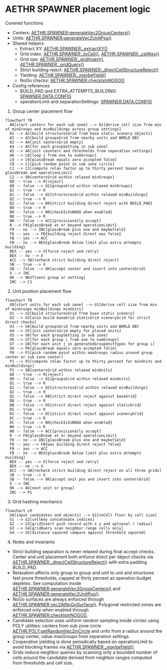 # AETHR SPAWNER placement logic

Covered functions
- Centers: [AETHR.SPAWNER:generateVec2GroupCenters()](dev/SPAWNER.lua:1067)
- Units: [AETHR.SPAWNER:generateVec2UnitPos()](dev/SPAWNER.lua:1301)
- Shared helpers
  - Extract XY: [AETHR.SPAWNER:_extractXY()](dev/SPAWNER.lua:157)
  - Grid index: [AETHR.SPAWNER:_toCell()](dev/SPAWNER.lua:171), [AETHR.SPAWNER:_cellKey()](dev/SPAWNER.lua:178)
  - Grid ops: [AETHR.SPAWNER:_gridInsert()](dev/SPAWNER.lua:183), [AETHR.SPAWNER:_gridQuery()](dev/SPAWNER.lua:195)
  - Strict building reject: [AETHR.SPAWNER:_directCellStructureReject()](dev/SPAWNER.lua:233)
  - Yielding: [AETHR.SPAWNER:_maybeYield()](dev/SPAWNER.lua:255)
  - NoGo checks: [AETHR.SPAWNER:checkIsInNOGO()](dev/SPAWNER.lua:2085)
- Config references
  - BUILD_PAD and EXTRA_ATTEMPTS_BUILDING: [SPAWNER.DATA.CONFIG](dev/SPAWNER.lua:92)
  - operationLimit and separationSettings: [SPAWNER.DATA.CONFIG](dev/SPAWNER.lua:98)


1. Group center placement flow

```mermaid
flowchart TB
  A0[start centers for each sub zone] --> A1[derive cell size from min of minGroups and minBuildings across group settings]
  A1 --> A2[build structuresGrid from base static scenery objects]
  A2 --> A3[build groupsGrid from nearby units and WORLD DB]
  A3 --> A4[init centersGrid empty]
  A4 --> A5[for each groupSetting in sub zone]
  A5 --> A6[init counters and thresholds from separation settings]
  A6 --> L0[loop i from one to numGroups]
  L0 --> C0[glassBreak equals zero accepted false]
  C0 --> C1[pick random point in sub zone circle]
  C1 --> C2[compute relax factor up to thirty percent based on glassBreak and operationLimit]
  C2 --> Q0{centersGrid within relaxed minGroups}
  Q0 -- true --> R[reject]
  Q0 -- false --> Q1{groupsGrid within relaxed minGroups}
  Q1 -- true --> R
  Q1 -- false --> Q2{structuresGrid within relaxed minBuildings}
  Q2 -- true --> R
  Q2 -- false --> B0{strict building direct reject with BUILD_PAD}
  B0 -- true --> R
  B0 -- false --> N0{checkIsInNOGO when enabled}
  N0 -- true --> R
  N0 -- false --> ACC[provisionally accept]
  R --> F0{glassBreak at or beyond operationLimit}
  F0 -- no --> INC[glassBreak plus one and maybeYield]
  F0 -- yes --> FB{building reject direct was false}
  FB -- yes --> ACC
  FB -- no --> BEX{glassBreak below limit plus extra attempts building}
  BEX -- yes --> X[force reject and retry]
  BEX -- no --> X
  ACC --> SB[recheck strict building direct reject]
  SB -- true --> X
  SB -- false --> OK[accept center and insert into centersGrid]
  X --> INC
  OK --> NEXT[next group or setting]
  INC --> C1
```

2. Unit position placement flow

```mermaid
flowchart TB
  U0[start units for each sub zone] --> U1[derive cell size from min of minGroups minBuildings minUnits]
  U1 --> U2[build structuresGrid from base static scenery]
  U2 --> U3[also build baseGrid staticGrid sceneryGrid for strict direct checks]
  U3 --> U4[build groupsGrid from nearby units and WORLD DB]
  U4 --> U5[init centersGrid empty for placed units]
  U5 --> U6[for each groupSetting in sub zone]
  U6 --> U7[for each group i from one to numGroups]
  U7 --> U8[for each unit j in generatedGroupUnitTypes for group i]
  U8 --> P0[glassBreak equals zero accepted false]
  P0 --> P1[pick random point within maxGroups radius around group center or sub zone center]
  P1 --> P2[compute relax factor up to thirty percent for minUnits and minBuildings]
  P2 --> Q0{centersGrid within relaxed minUnits}
  Q0 -- true --> R[reject]
  Q0 -- false --> Q1{groupsGrid within relaxed minUnits}
  Q1 -- true --> R
  Q1 -- false --> Q2{structuresGrid within relaxed minBuildings}
  Q2 -- true --> R
  Q2 -- false --> DB{strict direct reject against baseGrid}
  DB -- true --> R
  DB -- false --> DS{strict direct reject against staticGrid}
  DS -- true --> R
  DS -- false --> DC{strict direct reject against sceneryGrid}
  DC -- true --> R
  DC -- false --> N0{checkIsInNOGO when enabled}
  N0 -- true --> R
  N0 -- false --> ACC[provisionally accept]
  R --> F0{glassBreak at or beyond operationLimit}
  F0 -- no --> INC[glassBreak plus one and maybeYield]
  F0 -- yes --> FB{was building direct reject false}
  FB -- yes --> ACC
  FB -- no --> BEX{glassBreak below limit plus extra attempts building}
  BEX -- yes --> X[force reject and retry]
  BEX -- no --> X
  ACC --> SB[recheck strict building direct reject on all three grids]
  SB -- true --> X
  SB -- false --> OK[accept unit pos and insert into centersGrid]
  X --> INC
  OK --> NX[next unit or group]
  INC --> P1
```

3. Grid hashing mechanics

```mermaid
flowchart LR
  G0[input candidates and objects] --> G1[toCell floor by cell size]
  G1 --> G2[cellKey concatenate indices]
  G2 --> G3[gridInsert push record with x y and optional r radius]
  G3 --> G4[gridQuery scan neighbor range cells only]
  G4 --> G5[distance squared compare against threshold squared]
```

4. Notes and invariants

- Strict building separation is never relaxed during final accept checks. Center and unit placement both enforce direct per object checks via [AETHR.SPAWNER:_directCellStructureReject()](dev/SPAWNER.lua:233) with extra padding BUILD_PAD.
- Relaxation affects only group to group and unit to unit and structures fast prune thresholds, capped at thirty percent as operation budget depletes. See computation inside [AETHR.SPAWNER:generateVec2GroupCenters()](dev/SPAWNER.lua:1179) and [AETHR.SPAWNER:generateVec2UnitPos()](dev/SPAWNER.lua:1443).
- NoGo surfaces are always enforced through [AETHR.SPAWNER:vec2AtNoGoSurface()](dev/SPAWNER.lua:2128). Polygonal restricted zones are enforced only when enabled through [AETHR.SPAWNER:checkIsInNOGO()](dev/SPAWNER.lua:2085).
- Candidate selection uses uniform random sampling inside circles using POLY utilities: centers from sub zone circle [AETHR.POLY:getRandomVec2inCircle](dev/POLY.lua:270) and units from a radius around the group center, value maxGroups from separation settings.
- Cooperative yielding is done periodically based on operationLimit to avoid blocking frames via [AETHR.SPAWNER:_maybeYield()](dev/SPAWNER.lua:255).
- Grids reduce neighbor queries by scanning only a bounded number of cells around the candidate derived from neighbor ranges computed from thresholds and cell size.